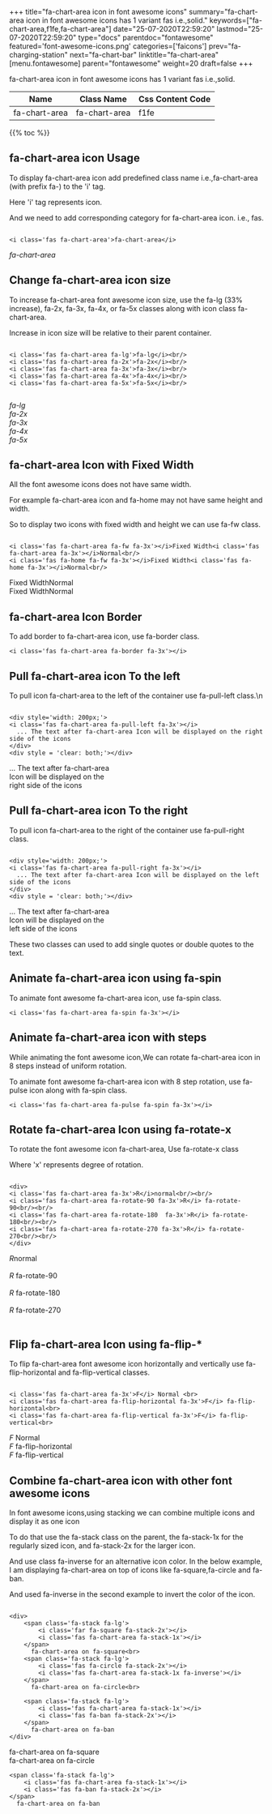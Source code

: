 +++
title="fa-chart-area icon in font awesome icons"
summary="fa-chart-area icon in font awesome icons has 1 variant fas i.e.,solid."
keywords=["fa-chart-area,f1fe,fa-chart-area"]
date="25-07-2020T22:59:20"
lastmod="25-07-2020T22:59:20"
type="docs"
parentdoc="fontawesome"
featured='font-awesome-icons.png'
categories=['faicons']
prev="fa-charging-station"
next="fa-chart-bar"
linktitle="fa-chart-area"
[menu.fontawesome]
parent="fontawesome"
weight=20
draft=false
+++


fa-chart-area icon in font awesome icons has 1 variant fas i.e.,solid.

<div class='table-responsive'><table class='table'><thead><tr><th>Name</th><th>Class Name</th><th>Css Content Code</th></tr></thead><tbody><tr><td>fa-chart-area</td><td>fa-chart-area</td><td>f1fe</td></tr></tbody></table></div>


{{% toc %}}


## fa-chart-area icon Usage

To display fa-chart-area icon add predefined class name i.e.,fa-chart-area (with prefix fa-) to the 'i' tag.

Here 'i' tag represents icon.

And we need to add corresponding category for fa-chart-area icon. i.e., fas.


```

<i class='fas fa-chart-area'>fa-chart-area</i>
```

<i class='fas fa-chart-area'>fa-chart-area</i>




## Change fa-chart-area icon size
To increase fa-chart-area font awesome icon size, use the fa-lg (33% increase), fa-2x, fa-3x, fa-4x, or fa-5x classes along with icon class fa-chart-area.

Increase in icon size will be relative to their parent container. 

```

<i class='fas fa-chart-area fa-lg'>fa-lg</i><br/>
<i class='fas fa-chart-area fa-2x'>fa-2x</i><br/>
<i class='fas fa-chart-area fa-3x'>fa-3x</i><br/>
<i class='fas fa-chart-area fa-4x'>fa-4x</i><br/>
<i class='fas fa-chart-area fa-5x'>fa-5x</i><br/>
            
```

<i class='fas fa-chart-area fa-lg'>fa-lg</i><br/>
<i class='fas fa-chart-area fa-2x'>fa-2x</i><br/>
<i class='fas fa-chart-area fa-3x'>fa-3x</i><br/>
<i class='fas fa-chart-area fa-4x'>fa-4x</i><br/>
<i class='fas fa-chart-area fa-5x'>fa-5x</i><br/>
            



## fa-chart-area Icon with Fixed Width 

All the font awesome icons does not have same width.

For example fa-chart-area icon and fa-home may not have same height and width.

So to display two icons with fixed width and height we can use fa-fw class.


```

<i class='fas fa-chart-area fa-fw fa-3x'></i>Fixed Width<i class='fas fa-chart-area fa-3x'></i>Normal<br/>
<i class='fas fa-home fa-fw fa-3x'></i>Fixed Width<i class='fas fa-home fa-3x'></i>Normal<br/>
```

<i class='fas fa-chart-area fa-fw fa-3x'></i>Fixed Width<i class='fas fa-chart-area fa-3x'></i>Normal<br/>
<i class='fas fa-home fa-fw fa-3x'></i>Fixed Width<i class='fas fa-home fa-3x'></i>Normal<br/>



## fa-chart-area Icon Border 

To add border to fa-chart-area icon, use fa-border class.


```
<i class='fas fa-chart-area fa-border fa-3x'></i>

```
<i class='fas fa-chart-area fa-border fa-3x'></i>





## Pull fa-chart-area icon To the left

To pull icon fa-chart-area to the left of the container use fa-pull-left class.\n

```

<div style='width: 200px;'>
<i class='fas fa-chart-area fa-pull-left fa-3x'></i>
  ... The text after fa-chart-area Icon will be displayed on the right side of the icons
</div>
<div style = 'clear: both;'></div>
```

<div style='width: 200px;'>
<i class='fas fa-chart-area fa-pull-left fa-3x'></i>
  ... The text after fa-chart-area Icon will be displayed on the right side of the icons
</div>
<div style = 'clear: both;'></div>




## Pull fa-chart-area icon To the right
To pull icon fa-chart-area to the right of the container use fa-pull-right class.

```

<div style='width: 200px;'>
<i class='fas fa-chart-area fa-pull-right fa-3x'></i>
  ... The text after fa-chart-area Icon will be displayed on the left side of the icons
</div>
<div style = 'clear: both;'></div>
```

<div style='width: 200px;'>
<i class='fas fa-chart-area fa-pull-right fa-3x'></i>
  ... The text after fa-chart-area Icon will be displayed on the left side of the icons
</div>
<div style = 'clear: both;'></div>

These two classes can used to add single quotes or double quotes to the text.


## Animate fa-chart-area icon using fa-spin
To animate font awesome fa-chart-area icon, use fa-spin class.

```
<i class='fas fa-chart-area fa-spin fa-3x'></i>
```
<i class='fas fa-chart-area fa-spin fa-3x'></i>




## Animate fa-chart-area icon with steps
While animating the font awesome icon,We can rotate fa-chart-area icon in 8 steps instead of uniform rotation.

To animate font awesome fa-chart-area icon with 8 step rotation, use fa-pulse icon along with fa-spin class.


```
<i class='fas fa-chart-area fa-pulse fa-spin fa-3x'></i>

```
<i class='fas fa-chart-area fa-pulse fa-spin fa-3x'></i>





## Rotate fa-chart-area Icon using fa-rotate-x
To rotate the font awesome icon fa-chart-area, Use fa-rotate-x class

Where 'x' represents degree of rotation.


```

<div>
<i class='fas fa-chart-area fa-3x'>R</i>normal<br/><br/>
<i class='fas fa-chart-area fa-rotate-90 fa-3x'>R</i> fa-rotate-90<br/><br/> 
<i class='fas fa-chart-area fa-rotate-180  fa-3x'>R</i> fa-rotate-180<br/><br/> 
<i class='fas fa-chart-area fa-rotate-270 fa-3x'>R</i> fa-rotate-270<br/><br/>
</div>
```

<div>
<i class='fas fa-chart-area fa-3x'>R</i>normal<br/><br/>
<i class='fas fa-chart-area fa-rotate-90 fa-3x'>R</i> fa-rotate-90<br/><br/> 
<i class='fas fa-chart-area fa-rotate-180  fa-3x'>R</i> fa-rotate-180<br/><br/> 
<i class='fas fa-chart-area fa-rotate-270 fa-3x'>R</i> fa-rotate-270<br/><br/>
</div>




## Flip fa-chart-area Icon using fa-flip-*
To flip fa-chart-area font awesome icon horizontally and vertically use fa-flip-horizontal and fa-flip-vertical classes. 

```

<i class='fas fa-chart-area fa-3x'>F</i> Normal <br>
<i class='fas fa-chart-area fa-flip-horizontal fa-3x'>F</i> fa-flip-horizontal<br>
<i class='fas fa-chart-area fa-flip-vertical fa-3x'>F</i> fa-flip-vertical<br>
```

<i class='fas fa-chart-area fa-3x'>F</i> Normal <br>
<i class='fas fa-chart-area fa-flip-horizontal fa-3x'>F</i> fa-flip-horizontal<br>
<i class='fas fa-chart-area fa-flip-vertical fa-3x'>F</i> fa-flip-vertical<br>




## Combine fa-chart-area icon with other font awesome icons
In font awesome icons,using stacking we can combine multiple icons and display it as one icon 

To do that use the fa-stack class on the parent, the fa-stack-1x for the regularly sized icon, and fa-stack-2x for the larger icon.

And use class fa-inverse for an alternative icon color. 
In the below example, I am displaying fa-chart-area on top of icons like fa-square,fa-circle and fa-ban.

And used fa-inverse in the second example to invert the color of the icon.

```

<div>
    <span class='fa-stack fa-lg'>
        <i class='far fa-square fa-stack-2x'></i>
        <i class='fas fa-chart-area fa-stack-1x'></i>
    </span>
      fa-chart-area on fa-square<br>
    <span class='fa-stack fa-lg'>
        <i class='fas fa-circle fa-stack-2x'></i>
        <i class='fas fa-chart-area fa-stack-1x fa-inverse'></i>
    </span>
      fa-chart-area on fa-circle<br>

    <span class='fa-stack fa-lg'>
        <i class='fas fa-chart-area fa-stack-1x'></i>
        <i class='fas fa-ban fa-stack-2x'></i>
    </span>
      fa-chart-area on fa-ban
</div>
```

<div>
    <span class='fa-stack fa-lg'>
        <i class='far fa-square fa-stack-2x'></i>
        <i class='fas fa-chart-area fa-stack-1x'></i>
    </span>
      fa-chart-area on fa-square<br>
    <span class='fa-stack fa-lg'>
        <i class='fas fa-circle fa-stack-2x'></i>
        <i class='fas fa-chart-area fa-stack-1x fa-inverse'></i>
    </span>
      fa-chart-area on fa-circle<br>

    <span class='fa-stack fa-lg'>
        <i class='fas fa-chart-area fa-stack-1x'></i>
        <i class='fas fa-ban fa-stack-2x'></i>
    </span>
      fa-chart-area on fa-ban
</div>






